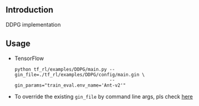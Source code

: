 ## Introduction

DDPG implementation




## Usage

- TensorFlow
    ```shell script
    python tf_rl/examples/DDPG/main.py --gin_file=./tf_rl/examples/DDPG/config/main.gin \ 
                                       --gin_params="train_eval.env_name='Ant-v2'"
    ```

- To override the existing `gin_file` by command line args, pls check [here](https://github.com/google/gin-config/blob/master/docs/index.md#experiments-with-multiple-gin-files-and-extra-command-line-bindings)
